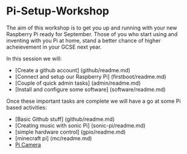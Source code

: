 Pi-Setup-Workshop
=================

The aim of this workshop is to get you up and running with your new Raspberry Pi ready for September. Those of you who start using and inventing with you Pi at home, stand a better chance of higher acheievement in your GCSE next year.

In this session we will:
- [Create a github account] (github/readme.md)
- [Connect and setup our Raspberry Pi] (firstboot/readme.md)
- [Couple of quick admin tasks] (admin/readme.md)
- [Install and configure some software] (software/readme.md)

Once these important tasks are complete we will have a go at some Pi based activities:
- [Basic Github stuff] (github/readme.md)
- [Creating music with sonic Pi] (sonic-pi/readme.md)
- [simple hardware control] (gpio/readme.md)
- [minecraft pi] (mc/readme.md)
- [Pi Camera](camera/readme.md)
